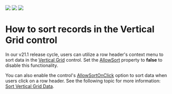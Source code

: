 <!-- default badges list -->
![](https://img.shields.io/endpoint?url=https://codecentral.devexpress.com/api/v1/VersionRange/128639097/21.1.2%2B)
[![](https://img.shields.io/badge/Open_in_DevExpress_Support_Center-FF7200?style=flat-square&logo=DevExpress&logoColor=white)](https://supportcenter.devexpress.com/ticket/details/E2014)
[![](https://img.shields.io/badge/📖_How_to_use_DevExpress_Examples-e9f6fc?style=flat-square)](https://docs.devexpress.com/GeneralInformation/403183)
<!-- default badges end -->
# How to sort records in the Vertical Grid control

In our v21.1 release cycle, users can utilize a row header's context menu to sort data in the [Vertical Grid](https://docs.devexpress.com/WindowsForms/2449/controls-and-libraries/vertical-grid?v=21.1) control. Set the [AllowSort](https://docs.devexpress.com/WindowsForms/DevExpress.XtraVerticalGrid.VGridOptionsBehavior.AllowSort?v=21.1) property to **false** to disable this functionality.

You can also enable the control's [AllowSortOnClick](https://docs.devexpress.com/WindowsForms/DevExpress.XtraVerticalGrid.VGridOptionsBehavior.AllowSortOnClick?v=21.1) option to sort data when users click on a row header. See the following topic for more information: [Sort Vertical Grid Data](https://docs.devexpress.com/WindowsForms/403034/controls-and-libraries/vertical-grid/sorting?v=21.1).

